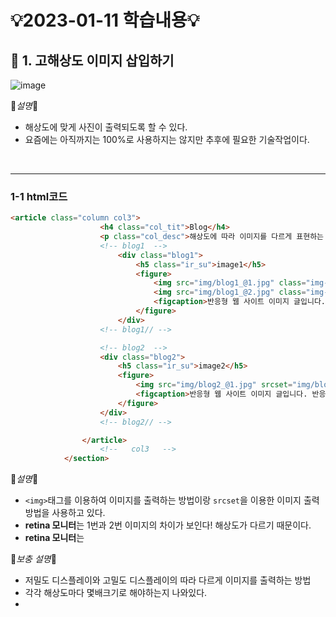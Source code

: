 # 💡2023-01-11 학습내용💡

## 🔎 1. 고해상도 이미지 삽입하기
![image](https://user-images.githubusercontent.com/94120988/211719998-ec719d43-16fd-4414-9615-103a183cd92c.png)


📕*설명*📕
- 해상도에 맞게 사진이 출력되도록 할 수 있다.
- 요즘에는 아직까지는 100%로 사용하지는 않지만 추후에 필요한 기술작업이다.
<br>
<hr>

### 1-1 html코드
```html
<article class="column col3">
                    <h4 class="col_tit">Blog</h4>
                    <p class="col_desc">해상도에 따라 이미지를 다르게 표현하는 방법입니다.</p>
                    <!-- blog1  -->
                        <div class="blog1">
                            <h5 class="ir_su">image1</h5>
                            <figure>
                                <img src="img/blog1_@1.jpg" class="img-normal" alt="normal Image">
                                <img src="img/blog1_@2.jpg" class="img-retina" alt="retina Image" width="100%">
                                <figcaption>반응형 웹 사이트 이미지 글입니다. 반응형 웹 사이트 이미지 글입니다. 반응형 웹 사이트 이미지 글입니다.</figcaption>
                            </figure>
                        </div>
                    <!-- blog1// -->

                    <!-- blog2  -->
                    <div class="blog2">
                        <h5 class="ir_su">image2</h5>
                        <figure>
                            <img src="img/blog2_@1.jpg" srcset="img/blog2_@1.jpg 1x, img/blog2_@2.jpg 2x," alt="normal Image">
                            <figcaption>반응형 웹 사이트 이미지 글입니다. 반응형 웹 사이트 이미지 글입니다. 반응형 웹 사이트 이미지 글입니다.</figcaption>
                        </figure>
                    </div>
                    <!-- blog2// -->

                </article>
                    <!--   col3   -->
            </section>

```

📕*설명*📕
- ```<img>```태그를 이용하여 이미지를 출력하는 방법이랑 ```srcset```을 이용한 이미지 출력방법을 사용하고 있다.
- <b>retina 모니터</b>는 1번과 2번 이미지의 차이가 보인다! 해상도가 다르기 때문이다.
- <b>retina 모니터</b>는 

📘*보충 설명*📘
- 저밀도 디스플레이와 고밀도 디스플레이의 따라 다르게 이미지를 출력하는 방법
- 각각 해상도마다 몇배크기로 해야하는지 나와있다.
- 
